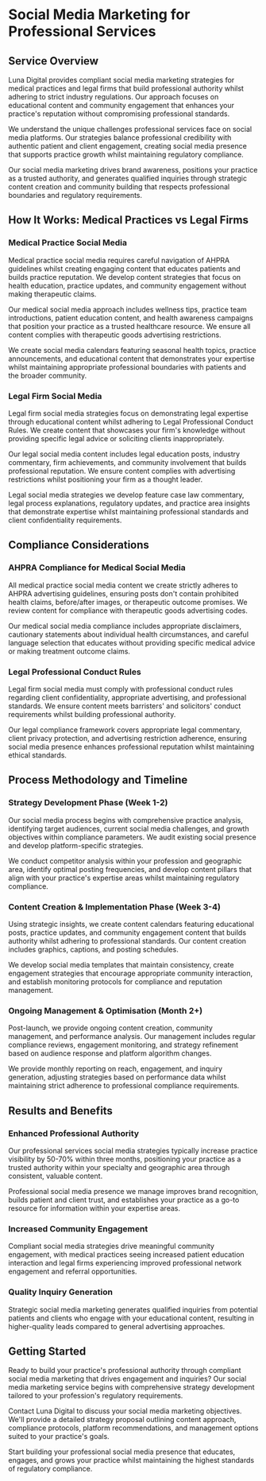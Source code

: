 # Social Media Marketing for Professional Services

## Service Overview

Luna Digital provides compliant social media marketing strategies for medical practices and legal firms that build professional authority whilst adhering to strict industry regulations. Our approach focuses on educational content and community engagement that enhances your practice's reputation without compromising professional standards.

We understand the unique challenges professional services face on social media platforms. Our strategies balance professional credibility with authentic patient and client engagement, creating social media presence that supports practice growth whilst maintaining regulatory compliance.

Our social media marketing drives brand awareness, positions your practice as a trusted authority, and generates qualified inquiries through strategic content creation and community building that respects professional boundaries and regulatory requirements.

## How It Works: Medical Practices vs Legal Firms

### Medical Practice Social Media
Medical practice social media requires careful navigation of AHPRA guidelines whilst creating engaging content that educates patients and builds practice reputation. We develop content strategies that focus on health education, practice updates, and community engagement without making therapeutic claims.

Our medical social media approach includes wellness tips, practice team introductions, patient education content, and health awareness campaigns that position your practice as a trusted healthcare resource. We ensure all content complies with therapeutic goods advertising restrictions.

We create social media calendars featuring seasonal health topics, practice announcements, and educational content that demonstrates your expertise whilst maintaining appropriate professional boundaries with patients and the broader community.

### Legal Firm Social Media
Legal firm social media strategies focus on demonstrating legal expertise through educational content whilst adhering to Legal Professional Conduct Rules. We create content that showcases your firm's knowledge without providing specific legal advice or soliciting clients inappropriately.

Our legal social media content includes legal education posts, industry commentary, firm achievements, and community involvement that builds professional reputation. We ensure content complies with advertising restrictions whilst positioning your firm as a thought leader.

Legal social media strategies we develop feature case law commentary, legal process explanations, regulatory updates, and practice area insights that demonstrate expertise whilst maintaining professional standards and client confidentiality requirements.

## Compliance Considerations

### AHPRA Compliance for Medical Social Media
All medical practice social media content we create strictly adheres to AHPRA advertising guidelines, ensuring posts don't contain prohibited health claims, before/after images, or therapeutic outcome promises. We review content for compliance with therapeutic goods advertising codes.

Our medical social media compliance includes appropriate disclaimers, cautionary statements about individual health circumstances, and careful language selection that educates without providing specific medical advice or making treatment outcome claims.

### Legal Professional Conduct Rules
Legal firm social media must comply with professional conduct rules regarding client confidentiality, appropriate advertising, and professional standards. We ensure content meets barristers' and solicitors' conduct requirements whilst building professional authority.

Our legal compliance framework covers appropriate legal commentary, client privacy protection, and advertising restriction adherence, ensuring social media presence enhances professional reputation whilst maintaining ethical standards.

## Process Methodology and Timeline

### Strategy Development Phase (Week 1-2)
Our social media process begins with comprehensive practice analysis, identifying target audiences, current social media challenges, and growth objectives within compliance parameters. We audit existing social presence and develop platform-specific strategies.

We conduct competitor analysis within your profession and geographic area, identify optimal posting frequencies, and develop content pillars that align with your practice's expertise areas whilst maintaining regulatory compliance.

### Content Creation & Implementation Phase (Week 3-4)
Using strategic insights, we create content calendars featuring educational posts, practice updates, and community engagement content that builds authority whilst adhering to professional standards. Our content creation includes graphics, captions, and posting schedules.

We develop social media templates that maintain consistency, create engagement strategies that encourage appropriate community interaction, and establish monitoring protocols for compliance and reputation management.

### Ongoing Management & Optimisation (Month 2+)
Post-launch, we provide ongoing content creation, community management, and performance analysis. Our management includes regular compliance reviews, engagement monitoring, and strategy refinement based on audience response and platform algorithm changes.

We provide monthly reporting on reach, engagement, and inquiry generation, adjusting strategies based on performance data whilst maintaining strict adherence to professional compliance requirements.

## Results and Benefits

### Enhanced Professional Authority
Our professional services social media strategies typically increase practice visibility by 50-70% within three months, positioning your practice as a trusted authority within your specialty and geographic area through consistent, valuable content.

Professional social media presence we manage improves brand recognition, builds patient and client trust, and establishes your practice as a go-to resource for information within your expertise areas.

### Increased Community Engagement
Compliant social media strategies drive meaningful community engagement, with medical practices seeing increased patient education interaction and legal firms experiencing improved professional network engagement and referral opportunities.

### Quality Inquiry Generation
Strategic social media marketing generates qualified inquiries from potential patients and clients who engage with your educational content, resulting in higher-quality leads compared to general advertising approaches.

## Getting Started

Ready to build your practice's professional authority through compliant social media marketing that drives engagement and inquiries? Our social media marketing service begins with comprehensive strategy development tailored to your profession's regulatory requirements.

Contact Luna Digital to discuss your social media marketing objectives. We'll provide a detailed strategy proposal outlining content approach, compliance protocols, platform recommendations, and management options suited to your practice's goals.

Start building your professional social media presence that educates, engages, and grows your practice whilst maintaining the highest standards of regulatory compliance.